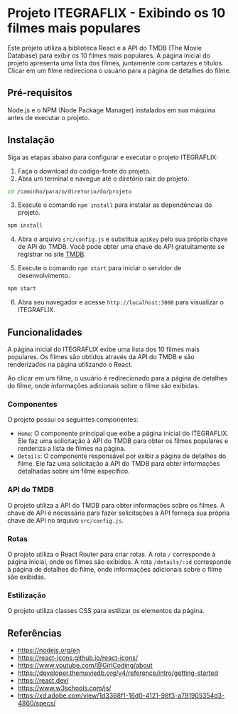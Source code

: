 # Projeto ITEGRAFLIX - Exibindo os 10 filmes mais populares

Este projeto utiliza a biblioteca React e a API do TMDB (The Movie Database) para exibir os 10 filmes mais populares. A página inicial do projeto apresenta uma lista dos filmes, juntamente com cartazes e títulos. Clicar em um filme redireciona o usuário para a página de detalhes do filme.

## Pré-requisitos

Node.js e o NPM (Node Package Manager) instalados em sua máquina antes de executar o projeto.

## Instalação

Siga as etapas abaixo para configurar e executar o projeto ITEGRAFLIX:

1. Faça o download do código-fonte do projeto.
2. Abra um terminal e navegue até o diretório raiz do projeto.

```bash
cd /caminho/para/o/diretorio/do/projeto
```

3. Execute o comando `npm install` para instalar as dependências do projeto.

```bash
npm install
```

4. Abra o arquivo `src/config.js` e substitua `apiKey` pelo sua própria chave de API do TMDB. Você pode obter uma chave de API gratuitamente se registrar no site [TMDB](https://www.themoviedb.org/documentation/api).

5. Execute o comando `npm start` para iniciar o servidor de desenvolvimento.

```bash
npm start
```

6. Abra seu navegador e acesse `http://localhost:3000` para visualizar o ITEGRAFLIX.

## Funcionalidades

A página inicial do ITEGRAFLIX exibe uma lista dos 10 filmes mais populares. Os filmes são obtidos através da API do TMDB e são renderizados na página utilizando o React.

Ao clicar em um filme, o usuário é redirecionado para a página de detalhes do filme, onde informações adicionais sobre o filme são exibidas.

### Componentes

O projeto possui os seguintes componentes:

- `Home`: O componente principal que exibe a página inicial do ITEGRAFLIX. Ele faz uma solicitação à API do TMDB para obter os filmes populares e renderiza a lista de filmes na página.
- `Details`: O componente responsável por exibir a página de detalhes do filme. Ele faz uma solicitação à API do TMDB para obter informações detalhadas sobre um filme específico.

### API do TMDB

O projeto utiliza a API do TMDB para obter informações sobre os filmes. A chave de API é necessária para fazer solicitações à API forneça sua própria chave de API no arquivo `src/config.js`.

### Rotas

O projeto utiliza o React Router para criar rotas. A rota `/` corresponde à página inicial, onde os filmes são exibidos. A rota `/details/:id` corresponde à página de detalhes do filme, onde informações adicionais sobre o filme são exibidas.

### Estilização

O projeto utiliza classes CSS para estilizar os elementos da página. 

## Referências

- https://nodejs.org/en
- https://react-icons.github.io/react-icons/
- https://www.youtube.com/@GirlCoding/about
- https://developer.themoviedb.org/v4/reference/intro/getting-started
- https://react.dev/
- https://www.w3schools.com/js/
- https://xd.adobe.com/view/1d3368f1-16d0-4121-98f3-a791905354d3-4860/specs/
